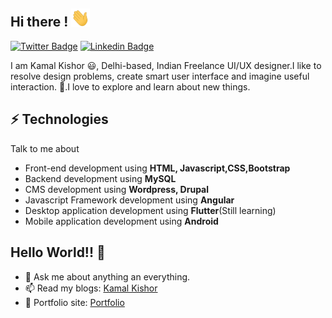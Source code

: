 <h2> Hi there ! <img src="https://raw.githubusercontent.com/ABSphreak/ABSphreak/master/gifs/Hi.gif" width="30px"></h2>

[![Twitter Badge](https://img.shields.io/badge/-@koolkamalkisho-1ca0f1?style=flat-square&labelColor=1ca0f1&logo=twitter&logoColor=white&link=https://twitter.com/koolkamalkisho)](https://twitter.com/koolkamalkisho) [![Linkedin Badge](https://img.shields.io/badge/-koolkamalkishor-blue?style=flat-square&logo=Linkedin&logoColor=white&link=https://www.linkedin.com/in/koolkamalkishor/)](https://www.linkedin.com/in/koolkamalkishor/)

I am Kamal Kishor 😃, Delhi-based, Indian Freelance UI/UX designer.I like to resolve design problems, create smart user interface and imagine useful interaction. 🏫.I love to explore and learn about new things.

## ⚡ Technologies
Talk to me about
- Front-end development using **HTML, Javascript,CSS,Bootstrap**
- Backend development using **MySQL**
- CMS development using **Wordpress, Drupal**
- Javascript Framework development using **Angular**
- Desktop application development using **Flutter**(Still learning)
- Mobile application development using **Android**


## Hello World!! 🤔
- 💬 Ask me about anything an everything.
- 📫 Read my blogs: [Kamal Kishor](http://bestwebdesignerindelhi.tk/)
- 🎯 Portfolio site: [Portfolio](http://bestwebdesignerindelhi.tk/)
